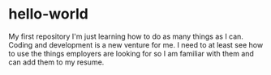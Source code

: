 # hello-world
My first repository
I'm just learning how to do as many things as I can. Coding and development is a new venture for me. I need to at least see how to use the things employers are looking for so I am familiar with them and can add them to my resume.
